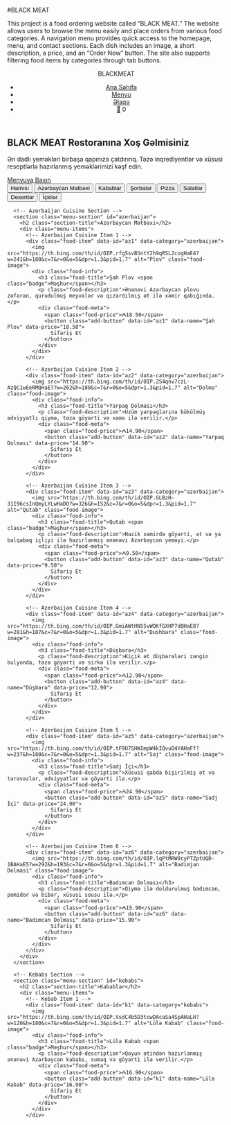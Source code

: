 #BLACK MEAT

This project is a food ordering website called “BLACK MEAT.” The website allows users to browse the menu easily and place orders from various food categories. A navigation menu provides quick access to the homepage, menu, and contact sections. Each dish includes an image, a short description, a price, and an “Order Now” button. The site also supports filtering food items by categories through tab buttons.

<!DOCTYPE html>
<html lang="az">
<head>
  <meta charset="UTF-8">
  <meta name="viewport" content="width=device-width, initial-scale=1.0">
  <title>BLACK MEAT | Yemək Sifarişi</title>
  <link rel="stylesheet" href="style.css">
  </head>
<body>
  <header>
    <div class="header-container">
      <div class="logo">BLACK<span>MEAT</span></div>
      <nav>
        <ul>
          <li><a href="#home">Ana Səhifə</a></li>
          <li><a href="#menu">Menyu</a></li>
          <li><a href="#contact">Əlaqə</a></li>
          <li class="cart-icon">
            <a href="#order-summary">🛒</a>
            <span class="cart-count" id="cart-count">0</span>
          </li>
        </ul>
      </nav>
    </div>
  </header>

  <!-- Home Section -->
  <section id="home" class="home-section">
    <div class="hero">
      <h1>BLACK MEAT Restoranına Xoş Gəlmisiniz</h1>
      <p>Ən dadlı yeməkləri birbaşa qapınıza çatdırırıq. Təzə inqrediyentlər və xüsusi reseptlərlə hazırlanmış yeməklərimizi kəşf edin.</p>
      <a href="#menu" class="hero-button">Menyuya Baxın</a>
    </div>


  <main class="container" id="menu">
    <div class="menu-container">
      <div class="category-tabs">
        <button class="category-tab active" data-category="all">Hamısı</button>
        <button class="category-tab" data-category="azerbaijan">Azərbaycan Mətbəxi</button>
        <button class="category-tab" data-category="kebabs">Kabablar</button>
        <button class="category-tab" data-category="soups">Şorbalar</button>
        <button class="category-tab" data-category="pizza">Pizza</button>
        <button class="category-tab" data-category="salads">Salatlar</button>
        <button class="category-tab" data-category="desserts">Desertlər</button>
        <button class="category-tab" data-category="drinks">İçkilər</button>
      </div>

      <!-- Azerbaijan Cuisine Section -->
      <section class="menu-section" id="azerbaijan">
        <h2 class="section-title">Azərbaycan Mətbəxi</h2>
        <div class="menu-items">
          <!-- Azerbaijan Cuisine Item 1 -->
          <div class="food-item" data-id="az1" data-category="azerbaijan">
            <img src="https://th.bing.com/th/id/OIP.rfgSsvBSntY2h9qRSL2cogHaE4?w=241&h=180&c=7&r=0&o=5&dpr=1.3&pid=1.7" alt="Plov" class="food-image">
            <div class="food-info">
              <h3 class="food-title">Şah Plov <span class="badge">Məşhur</span></h3>
              <p class="food-description">Ənənəvi Azərbaycan plovu zəfəran, qurudulmuş meyvələr və qızardılmış ət ilə xəmir qabığında.</p>
              <div class="food-meta">
                <span class="food-price">₼18.50</span>
                <button class="add-button" data-id="az1" data-name="Şah Plov" data-price="18.50">
                  Sifariş Et
                </button>
              </div>
            </div>
          </div>

          <!-- Azerbaijan Cuisine Item 2 -->
          <div class="food-item" data-id="az2" data-category="azerbaijan">
            <img src="https://th.bing.com/th/id/OIP.ZS4qnv7czL-AzQC1wEeRMQHaE7?w=262&h=180&c=7&r=0&o=5&dpr=1.3&pid=1.7" alt="Dolma" class="food-image">
            <div class="food-info">
              <h3 class="food-title">Yarpaq Dolması</h3>
              <p class="food-description">Üzüm yarpaqlarına bükülmüş ədviyyatlı qiymə, təzə göyərti və xama ilə verilir.</p>
              <div class="food-meta">
                <span class="food-price">₼14.90</span>
                <button class="add-button" data-id="az2" data-name="Yarpaq Dolması" data-price="14.90">
                  Sifariş Et
                </button>
              </div>
            </div>
          </div>

          <!-- Azerbaijan Cuisine Item 3 -->
          <div class="food-item" data-id="az3" data-category="azerbaijan">
            <img src="https://th.bing.com/th/id/OIP.GLBzH-31I96csInQmyLYLwHaDO?w=326&h=152&c=7&r=0&o=5&dpr=1.3&pid=1.7" alt="Qutab" class="food-image">
            <div class="food-info">
              <h3 class="food-title">Qutab <span class="badge">Məşhur</span></h3>
              <p class="food-description">Nazik xəmirdə göyərti, ət və ya balqabaq içliyi ilə hazırlanmış ənənəvi Azərbaycan yeməyi.</p>
              <div class="food-meta">
                <span class="food-price">₼9.50</span>
                <button class="add-button" data-id="az3" data-name="Qutab" data-price="9.50">
                  Sifariş Et
                </button>
              </div>
            </div>
          </div>

          <!-- Azerbaijan Cuisine Item 4 -->
          <div class="food-item" data-id="az4" data-category="azerbaijan">
            <img src="https://th.bing.com/th/id/OIP.GmiAWtHNSSvWOKfGXHP7dQHaE8?w=281&h=187&c=7&r=0&o=5&dpr=1.3&pid=1.7" alt="Dushbara" class="food-image">
            <div class="food-info">
              <h3 class="food-title">Düşbərə</h3>
              <p class="food-description">Kiçik ət düşbərələri zəngin bulyonda, təzə göyərti və sirkə ilə verilir.</p>
              <div class="food-meta">
                <span class="food-price">₼12.90</span>
                <button class="add-button" data-id="az4" data-name="Düşbərə" data-price="12.90">
                  Sifariş Et
                </button>
              </div>
            </div>
          </div>

          <!-- Azerbaijan Cuisine Item 5 -->
          <div class="food-item" data-id="az5" data-category="azerbaijan">
            <img src="https://th.bing.com/th/id/OIP.tF9U7SHWImpW4kIQvuO4YAHaFf?w=237&h=180&c=7&r=0&o=5&dpr=1.3&pid=1.7" alt="Saj" class="food-image">
            <div class="food-info">
              <h3 class="food-title">Sadj İçi</h3>
              <p class="food-description">Xüsusi qabda bişirilmiş ət və tərəvəzlər, ədviyyatlar və göyərti ilə.</p>
              <div class="food-meta">
                <span class="food-price">₼24.90</span>
                <button class="add-button" data-id="az5" data-name="Sadj İçi" data-price="24.90">
                  Sifariş Et
                </button>
              </div>
            </div>
          </div>

          <!-- Azerbaijan Cuisine Item 6 -->
          <div class="food-item" data-id="az6" data-category="azerbaijan">
            <img src="https://th.bing.com/th/id/OIP.lqPtMRW9cyPTZptUQD-1BAHaE5?w=292&h=193&c=7&r=0&o=5&dpr=1.3&pid=1.7" alt="Badimjan Dolmasi" class="food-image">
            <div class="food-info">
              <h3 class="food-title">Badımcan Dolması</h3>
              <p class="food-description">Qiymə ilə doldurulmuş badımcan, pomidor və bibər, xüsusi sousu ilə.</p>
              <div class="food-meta">
                <span class="food-price">₼15.90</span>
                <button class="add-button" data-id="az6" data-name="Badımcan Dolması" data-price="15.90">
                  Sifariş Et
                </button>
              </div>
            </div>
          </div>
        </div>
      </section>

      <!-- Kebabs Section -->
      <section class="menu-section" id="kebabs">
        <h2 class="section-title">Kabablar</h2>
        <div class="menu-items">
          <!-- Kebab Item 1 -->
          <div class="food-item" data-id="k1" data-category="kebabs">
            <img src="https://th.bing.com/th/id/OIP.VsdC4b5D3tcwDAcaSa4SpAHaLH?w=120&h=180&c=7&r=0&o=5&dpr=1.3&pid=1.7" alt="Lülə Kabab" class="food-image">
            <div class="food-info">
              <h3 class="food-title">Lülə Kabab <span class="badge">Məşhur</span></h3>
              <p class="food-description">Qoyun ətindən hazırlanmış ənənəvi Azərbaycan kababı, sumaq və göyərti ilə verilir.</p>
              <div class="food-meta">
                <span class="food-price">₼16.90</span>
                <button class="add-button" data-id="k1" data-name="Lülə Kabab" data-price="16.90">
                  Sifariş Et
                </button>
              </div>
            </div>
          </div>
